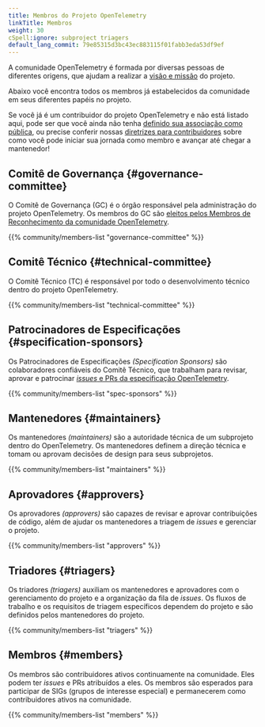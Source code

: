 ```yaml
---
title: Membros do Projeto OpenTelemetry
linkTitle: Membros
weight: 30
cSpell:ignore: subproject triagers
default_lang_commit: 79e85315d3bc43ec883115f01fabb3eda53df9ef
---
```


A comunidade OpenTelemetry é formada por diversas pessoas de diferentes origens,
que ajudam a realizar a [visão e missão](/community/mission/) do projeto.

Abaixo você encontra todos os membros já estabelecidos da comunidade em seus
diferentes papéis no projeto.

Se você já é um contribuidor do projeto OpenTelemetry e não está listado aqui,
pode ser que você ainda não tenha
[definido sua associação como pública](https://docs.github.com/en/account-and-profile/setting-up-and-managing-your-personal-account-on-github/managing-your-membership-in-organizations/publicizing-or-hiding-organization-membership),
ou precise conferir nossas
[diretrizes para contribuidores](https://github.com/open-telemetry/community/blob/main/guides/contributor/membership.md)
sobre como você pode iniciar sua jornada como membro e avançar até chegar a
mantenedor!

## Comitê de Governança {#governance-committee}

O Comitê de Governança (GC) é o órgão responsável pela administração do projeto
OpenTelemetry. Os membros do GC são
[eleitos pelos Membros de Reconhecimento da comunidade OpenTelemetry](https://github.com/open-telemetry/community/blob/main/governance-charter.md#elections).

{{% community/members-list "governance-committee" %}}

## Comitê Técnico {#technical-committee}

O Comitê Técnico (TC) é responsável por todo o desenvolvimento técnico dentro do
projeto OpenTelemetry.

{{% community/members-list "technical-committee" %}}

## Patrocinadores de Especificações {#specification-sponsors}

Os Patrocinadores de Especificações _(Specification Sponsors)_ são colaboradores
confiáveis do Comitê Técnico, que trabalham para revisar, aprovar e patrocinar
[_issues_ e PRs da especificação OpenTelemetry](/docs/specs/otel/).

{{% community/members-list "spec-sponsors" %}}

## Mantenedores {#maintainers}

Os mantenedores _(maintainers)_ são a autoridade técnica de um subprojeto dentro
do OpenTelemetry. Os mantenedores definem a direção técnica e tomam ou aprovam
decisões de design para seus subprojetos.

{{% community/members-list "maintainers" %}}

## Aprovadores {#approvers}

Os aprovadores _(approvers)_ são capazes de revisar e aprovar contribuições de
código, além de ajudar os mantenedores a triagem de _issues_ e gerenciar o
projeto.

{{% community/members-list "approvers" %}}

## Triadores {#triagers}

Os triadores _(triagers)_ auxiliam os mantenedores e aprovadores com o
gerenciamento do projeto e a organização da fila de _issues_. Os fluxos de
trabalho e os requisitos de triagem específicos dependem do projeto e são
definidos pelos mantenedores do projeto.

{{% community/members-list "triagers" %}}

## Membros {#members}

Os membros são contribuidores ativos continuamente na comunidade. Eles podem ter
_issues_ e PRs atribuídos a eles. Os membros são esperados para participar de
SIGs (grupos de interesse especial) e permanecerem como contribuidores ativos na
comunidade.

{{% community/members-list "members" %}}
